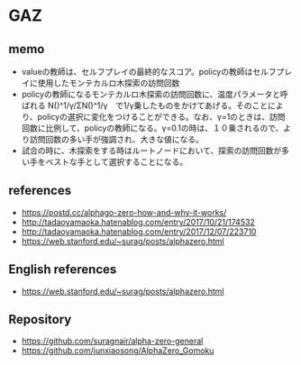 # GAZ
## memo
- valueの教師は、セルフプレイの最終的なスコア。policyの教師はセルフプレイに使用したモンテカルロ木探索の訪問回数
- policyの教師になるモンテカルロ木探索の訪問回数に、温度パラメータと呼ばれる N()^1/γ/ΣN()^1/γ　で1/γ乗したものをかけてあげる。そのことにより、policyの選択に変化をつけることができる。なお、γ=1のときは、訪問回数に比例して、policyの教師になる。γ=0.1の時は、１０乗されるので、より訪問回数の多い手が強調され、大きな値になる。
- 試合の時に、木探索をする時はルートノードにおいて、探索の訪問回数が多い手をベストな手として選択することになる。
## references

- https://postd.cc/alphago-zero-how-and-why-it-works/
- http://tadaoyamaoka.hatenablog.com/entry/2017/10/21/174532
- http://tadaoyamaoka.hatenablog.com/entry/2017/12/07/223710
- https://web.stanford.edu/~surag/posts/alphazero.html

## English references
- https://web.stanford.edu/~surag/posts/alphazero.html

##  Repository
- https://github.com/suragnair/alpha-zero-general
- https://github.com/junxiaosong/AlphaZero_Gomoku
